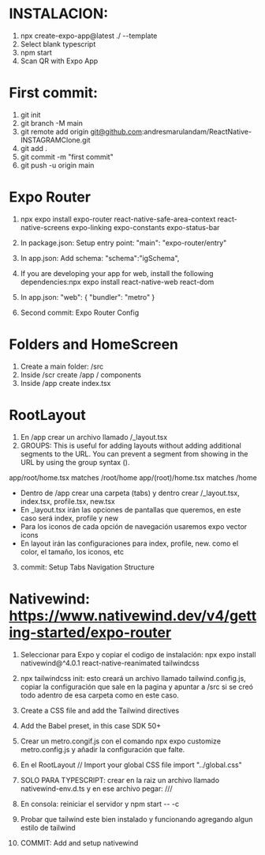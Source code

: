 # INSTALACION:

1. npx create-expo-app@latest ./ --template
2. Select blank typescript
3. npm start
4. Scan QR with Expo App

# First commit:

1. git init
2. git branch -M main
3. git remote add origin git@github.com:andresmarulandam/ReactNative-INSTAGRAMClone.git
4. git add .
5. git commit -m "first commit"
6. git push -u origin main

# Expo Router

1. npx expo install expo-router react-native-safe-area-context react-native-screens expo-linking expo-constants expo-status-bar
2. In package.json: Setup entry point: "main": "expo-router/entry"
3. In app.json: Add schema: "schema":"igSchema",
4. If you are developing your app for web, install the following dependencies:npx expo install react-native-web react-dom
5. In app.json: "web": {
   "bundler": "metro"
   }

6. Second commit: Expo Router Config

# Folders and HomeScreen

1. Create a main folder: /src
2. Inside /scr create /app / components
3. Inside /app create index.tsx

# RootLayout

1. En /app crear un archivo llamado /\_layout.tsx
2. GROUPS: This is useful for adding layouts without adding additional segments to the URL.
   You can prevent a segment from showing in the URL by using the group syntax ().

app/root/home.tsx matches /root/home
app/(root)/home.tsx matches /home

- Dentro de /app crear una carpeta (tabs) y dentro crear /\_layout.tsx, index.tsx, profile.tsx, new.tsx
- En \_layout.tsx irán las opciones de pantallas que queremos, en este caso será index, profile y new
- Para los iconos de cada opción de navegación usaremos expo vector icons
- En layout irán las configuraciones para index, profile, new. como el color, el tamaño, los iconos, etc

3. commit: Setup Tabs Navigation Structure

# Nativewind: https://www.nativewind.dev/v4/getting-started/expo-router

1. Seleccionar para Expo y copiar el codigo de instalación:
   npx expo install nativewind@^4.0.1 react-native-reanimated tailwindcss
2. npx tailwindcss init: esto creará un archivo llamado tailwind.config.js, copiar la configuración que sale en la pagina y apuntar a /src si se creó todo adentro de esa carpeta como en este caso.
3. Create a CSS file and add the Tailwind directives
4. Add the Babel preset, in this case SDK 50+
5. Crear un metro.congif.js con el comando npx expo customize metro.config.js y añadir la configuración que falte.
6. En el RootLayout // Import your global CSS file
   import "../global.css"
7. SOLO PARA TYPESCRIPT: crear en la raiz un archivo llamado nativewind-env.d.ts y en ese archivo pegar: /// <reference types="nativewind/types" />
8. En consola: reiniciar el servidor y npm start -- -c
9. Probar que tailwind este bien instalado y funcionando agregando algun estilo de tailwind

10. COMMIT: Add and setup nativewind
